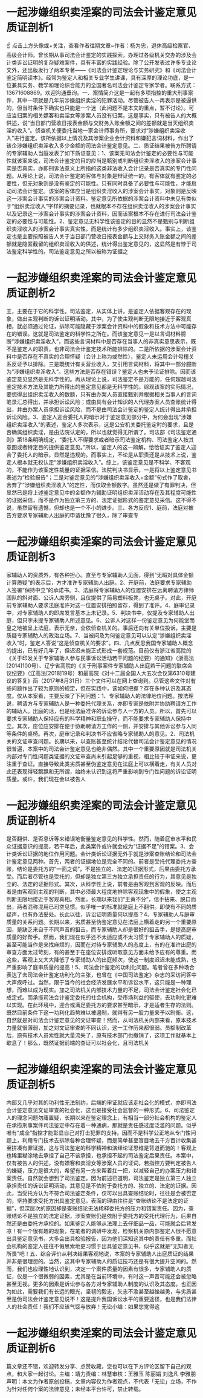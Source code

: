 # 一起涉嫌组织卖淫案的司法会计鉴定意见质证剖析1

☝ 点击上方头像或+关注，查看作者往期文章~作者：杨为忠，退休高级检察官、高级会计师。曾长期从事司法会计鉴定的实践探索，办理过各级机关交办的涉及会计类诉讼证明的复杂疑难案件，具有丰富的实践经验。除了公开发表过许多专业论文外，还出版发行了两本专著——《司法会计鉴定理论与实务研究》和《司法会计鉴定简明读本》。经常为鉴定人和相关专业学生讲课，具有深厚的理论功底，是一位兼具实务、教学和理论综合能力的全国著名司法会计鉴定专家学者。联系方式：13671608869。欢迎沟通垂询。一、案情简介这是一起有多项指控的重大刑事案件，其中一项就是几年前涉嫌组织卖淫的犯罪活动。尽管被告人一再表示是被逼供的，但当时条件下确实也只能是一个迷（此问题不是本文的重点，暂不讨论）。可应当归案的相关嫖客和卖淫女等涉案人员没有归案，这是事实，只有被告人的大概供述，说“当日部门营收日报表金额与交财务入账金额之间的差额就是当天组织卖淫的收入”。侦查机关便委托当地一家会计师事务所，要求对“涉嫌组织卖淫收入”进行鉴定。该所依据以上情况及其涉案企业会计资料和嫌犯言词材料，作出了该企涉嫌组织卖淫收入多少金额的司法会计鉴定意见。二、质证结果被告方所聘请的专家辅助人当庭发表了如下质证意见：1、该案无司法会计鉴定的必要性与可能性就该案来说，司法会计鉴定的目的应当是甄别或判断组织卖淫收入的涉案会计事实是否真实，亦即刑诉法意义上所指的这类非法收入会计记录是否真实的专门性问题。从理论上说，司法会计鉴定的客体与对象是辩证统一的。有客体就有鉴定的必要性，但无对象则是没有鉴定的可能性。只有同时具备了必要性与可能性，才能启动司法会计鉴定。该案的客体应当是组织卖淫收入的涉案会计事实，对象则是反映这一涉案会计事实的涉案会计资料。鉴定意见所依据的涉案会计资料中未见有类似于“组织卖淫收入”字样的摘要记录，也就根本不存在组织卖淫收入的涉案会计事实以及记录这一涉案会计事实的涉案会计资料，因而该案根本不存在进行司法会计鉴定的必要性与可能性。2、鉴定意见无科学性该鉴定的目的显然不是甄别与判断组织卖淫收入的涉案会计事实真实性，而是统计有多少组织卖淫收入。事实上，该鉴定也是主要按照被告人关于当日部门营收日报表金额与上交财务入账金额之间的差额就是隐匿截留的组织卖淫收入的供述，统计得出鉴定意见的，这显然是有悖于司法鉴定科学性的。司法鉴定意见之所以被称为证据之

# 一起涉嫌组织卖淫案的司法会计鉴定意见质证剖析2

王，主要在于它的科学性。司法鉴定，从实体上讲，是鉴定人依据客观存在的现象，做出主观判断的诉讼证明活动。其中，为了使主观判断无限地接近于客观真相，就必须通过论证，排除可能隐藏于涉案会计资料中的假象和技术方法中可能存在的错误。这就是司法鉴定的科学性之所在。而该鉴定意见一是以言词材料臆断“涉嫌组织卖淫收入”，而这些言词材料中是否存在当事人的非真实意思表示，既不是鉴定人的职责，也非司法会计鉴定技术所能排除的。二是所依据的涉案会计资料中是否存在不真实的合理怀疑（会计上称为或然性），鉴定人未运用会计勾稽关系反证予以排除。三是既统计有关营业收入，又引用言词材料，将其中一部分臆断为“涉嫌组织卖淫收入”。这些方法是否存在错误？鉴定人也未予论证排除。因而该鉴定意见显然是无科学性的。再从理论上说，司法鉴定不是万能的，任何超越司法鉴定技术方法及其能力所得出的鉴定意见都是无科学性的。综观该案的实际情况，要想得出组织卖淫收入的数额，只有由办案人员直接甄别并根据相关当事人的言词笔录汇总得出，并承担诉讼风险；或由具有会计知识的人代理办案人员查账统计得出，并由办案人员承担诉讼风险，而不是由司法会计鉴定的鉴定人统计得出并承担诉讼风险。3、鉴定人迎合委托人的暗示对于鉴定意见部分中，为何会出现“涉嫌组织卖淫收入”的表述，鉴定人多次表示，这是公安机关委托鉴定时的要求，且是否确属组织卖淫，是由法院认定的，所以也就觉得无所谓了。司法部《司法鉴定通则》第18条明确规定，“委托人不得要求或者暗示司法鉴定机构、司法鉴定人按其意图或者特定目的提供鉴定意见。”所以，鉴定人的这一辨解，恰恰证实了鉴定人迎合了委托人的暗示，显然是违规的。而事实上，不论是从职责还是从技术上说，鉴定人根本就无权认定“涉嫌组织卖淫收入”。综上，该鉴定意见是不科学、不客观的，不能作为该案定性裁量的证据采信。法院判决书显示，一是将以上鉴定意见书表述为“检验报告”；二是对鉴定意见的“涉嫌组织卖淫收入+金额”句式作了取舍，舍弃了“涉嫌组织卖淫收入”的定性，而仅取金额数字。虽然还是做了有罪判决，但显然已是将上述鉴定意见中的金额作为辅助证明组织卖淫活动存在及其程度可能性的证据采信，而不是作为独立第三方的、法定证据形式的鉴定意见采信。这不得不说，虽然留有遗憾，但却也是一个不小的进步。三、各方反应1、庭前，法庭对被告方要求专家辅助人出庭的申请犹豫了很久，除了审查专

# 一起涉嫌组织卖淫案的司法会计鉴定意见质证剖析3

家辅助人的资质外，有各种担心。直至与专家辅助人见面，得到“无暇对具体金额计算质疑”的表示后，方才准许专家辅助人出庭。2、开庭前，法庭要求专家辅助人签署“保持中立”的承诺书。3、法庭将专家辅助人的位置安排在远离聘请方律师团队的斜对面、公诉人席旁侧，且仅提供了简易塑料板凳，也无桌子。对此，开庭前专家辅助人要求法庭准许对这一位置安排拍照留存，得到了准许。4、庭审记录中，对专家辅助人的即席发言基本上未记录。5、判决书中，仅提及专家辅助人出庭，但只字未提专家辅助人所述意见。6、公诉人对这样一份鉴定意见为何能堂而皇之地被呈上法庭，表示无奈，全依侦查机关的。事后还向有关单位投诉，主要是质疑专家辅助人的政治立场。7、当被问及为何鉴定意见可以认定“涉嫌组织卖淫收入”时，鉴定人答说“这是侦查机关的要求”。四、几点反思我国专家辅助人概念的提出，已有好几年了，但迟迟未能正式形成一套规范。目前仅有浙江省高院的《关于印发关于专家辅助人参与民事诉讼活动若干问题的纪要〉的通知》（浙高法[2014]100号）、辽宁省高院的《关于刑事案件专家辅助人出庭若干问题的联席会议纪要》（辽高法[2018]19号）和最高院《对十二届全国人大五次会议第6310号建议的答复》函（2017年8月31日）三个文件可以在网上查询到。尽管这些文件对有些问题作出了较为原则的规定，但在实践中，该如何把握？存在多种认识及其态度。仅从本案看，主要反映了下列问题：1、专家辅助人的法律地位问题。按法理说，聘请方与专家辅助人是一种委托代理关系，亦即专家是依附并协助聘请方工作的辅助人。出庭的话，也是经法庭准许的诉讼参与人一方的人员。所以，首先可以要求专家辅助人保持应有的科学精神和职业操守，而不能要求专家辅助人保持中立。其次，座位应安排在便于协助聘请方工作的一侧，并安排与其他诉讼参与人同等条件的桌椅。再次，庭审记录和判决书不应省略专家辅助人的意见。2、司法机关的文证审查问题。长期以来，以查账甚至统计结论代替司法会计鉴定意见的情况很普遍，本案中的司法会计鉴定意见也绝非偶然。其中一个重要原因就是司法机关内部对专门性问题类证据的文证审查尚未引起足够的重视，相比较于审证来说，更注重于查证。直接导致此类劣质甚至伪鉴定意见在法庭上可以横着走，有关人员对此还表现得轻飘飘和无所谓，始终未认识到这将严重影响到专门性问题的诉讼证明质量。或许，我们现在会以被告人

# 一起涉嫌组织卖淫案的司法会计鉴定意见质证剖析4

是否翻供、是否息诉等来错误地衡量鉴定意见的科学性。然而，随着庭审水平和民众证据意识的提高，若干年后，此类案件或许就会成为“证据不足”的错案。3、会计类诉讼证据的地位作用问题。会计类诉讼证据无外乎就是涉案查账结论和司法会计鉴定意见两种。首先，两者的证据地位是完全不同的。前者是受托代理委托方查账，结论是委托方的“一面之词”，不是独立的、法定的证据形式，后果由委托方承受。而后者尽管也是受托的，但却是独立第三方独立承担责任的行为，其意见是独立的、法定的证据形式。其次，从科学性上说，前者是由客观到客观的反映。而后者是由客观到主观的判断，其中必须最大程度地排除客观现象中的假象，使之主观判断无限地接近于客观真相。然而，长期以来我们“王黄不分”，信手拈来、脱口而出，两者混称混用已司空见惯。似乎唯一的标准就是庭上不翻供。即使有不同的质疑声，也有办法妥处。长此以往，诉讼证明质量何以提高？4、专家辅助人与庭审质量的关系问题。长期以来，劣质甚至伪鉴定意见在法庭上横着走的另一个重要原因，是缺乏来自于不同声音的狙击，而专家辅助人却是很好的狙击手，是提高庭审质量的好帮手。然而，我们现在似乎还不太适应或不太习惯于专家辅助人的质疑，甚至可能当作是来找麻烦的，因而在对待专家辅助人的态度上，有的在准许出庭的审查方面太过苛刻，有的甚至于在座位安排或听取意见方面未给予应有的尊重。而这些，客观上又大大降低了专家辅助人的出庭频次，使这一制度迟迟未能成熟，也严重影响了庭审质量的提高！5、司法会计鉴定的功利化问题。笔者曾在多种场合表达了去司法会计鉴定功利化的主张，也曾在《中国司法鉴定》杂志的采访问答中大声疾呼过。当然，限于当今的社会经济发展水平和诉讼水平，这只能是一种理想，而难以成为现实。加之司法机关内部技术力量的不足，司法会计鉴定社会化已成定式。而承揽司法会计鉴定委托的社会机构，受市场利益的驱使，去功利化更难以实现。在此环境中，迎合或满足委托方的要求甚至暗示，才是适者生存的法则。既然目前条件下这一功利化趋势难以被遏制，就得有另一股力量来予以制衡。这，自然就是对司法会计鉴定意见的文证审查！然而，从司法机关内部来看，原本技术力量就很薄弱，加之对文证审查的不同认识，这一工作历来都很弱。员额制改革后，原有技术人员索性就大量流失了，原有技术部门也撤销了，这项工作就基本上歇息了！那么，既然证据前端的查证可以社会化，且司法机关

# 一起涉嫌组织卖淫案的司法会计鉴定意见质证剖析5

内部又几乎对其的功利性无法制约，后端的审证就应该走社会化的模式，亦即司法会计鉴定意见文证审查的社会化，这也是接受社会监督的一种形式。6、司法鉴定人的理念问题勿庸置疑，长期以来在鉴定理念上，有相当一部分社会机构的鉴定人在承揽刑事案件司法鉴定中存在着一种通病，那就是责任感过度泛滥的问题。似乎唯有“成全”指控才能彰显自己对打击犯罪的支持。因而不是科学公正地从专门性问题上，利用专门技术去排除各种合理怀疑，而是简单甚至盲目地去千方百计收集甚至拼凑有罪证据，这与司法鉴定的科学精神和演绎论证思维是背道而驰的！客观上也稀里糊涂地去承担了自己不该承担，也承担不起的司法鉴定后果责任。本案中，仅有被告人的供述，没有嫖客和卖淫女等涉案人员的证词，若指控方要判定被告人的嫌疑，压力是很大的，希望有另一方来帮着扛一把，以减轻自己的办案压力和错案责任。自然就会想到了司法鉴定。因为前述已道明，司法鉴定是独立第三人独立承担责任的诉讼证明活动，其意见是不依附于委托方的、独立的、法定的证据。因此，当受托方认为不符合司法鉴定条件，仅可以出具查账结论时，往往是会被否定的，坚持要求受托方出具鉴定意见。表面的理由往往是“查账结论不是法定的证据”，但深层次的原因却是查账结论无法稀释委托方的压力和错案责任。因为，查账结论不是独立的法定证据，涉案查账仍是依附于委托方的受托代理行为，后果自然还是由委托方承担的。如果鉴定人能够从法理上去仔细品一品，可能就会后背发凉！有一个很有趣的现象，在笔者的调研中发现，检察机关原内部鉴定人很不愿意出具鉴定意见书，大多会出具检验报告，因为他们深知这其中的责任有多重。而社会机构的鉴定人往往不假思索地更习惯于出具鉴定意见书，似乎这就是“无知者无所畏”吧！五、综合评价从判决结果客观地说，本案的专家辅助人出庭质证的结果并非是很理想的。当然，这其中专家辅助人的质证技巧还是有很大提升空间的。然而，我们也应理性地认识到，决定一个案件质量的因素有很多，专家辅助人的质证，仅是一个很微弱的因素，尤其是在当前环境中，有时这一声音可能还会被忽略甚至无视。更多的因素是诉讼参与各方对专家辅助人制度的认识及其态度。也正因为如此，需要我们有长远的眼光，坚韧的毅志，矢志不渝甚至越挫越勇，与劣质甚至是伪司法会计鉴定意见说不！这是提升我国诉讼水平的重要途径，也是我们法律人的社会责任！我们不应该气馁与放弃！无讼小编：如果您觉得这

# 一起涉嫌组织卖淫案的司法会计鉴定意见质证剖析6

篇文章还不错，欢迎转发分享、点赞收藏，您也可以在下方评论区留下自己的观点，和大家一起讨论。主编：靖力责编：林慧审核：王雅玉 陈丽娟 刘逸凡 李雅朋声明：本文为作者原创投稿，文章内容仅为作者观点，不代表「无讼」立场，不作为针对任何个案的法律意见；未经本平台许可，禁止转载。

